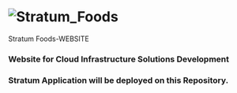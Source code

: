 # ![Stratum_Foods](https://github.com/user-attachments/assets/b0f1ae0e-637c-475e-84b2-e011b035cd6c)
Stratum Foods-WEBSITE
### Website for Cloud Infrastructure Solutions Development

### Stratum Application will be deployed on this Repository.
